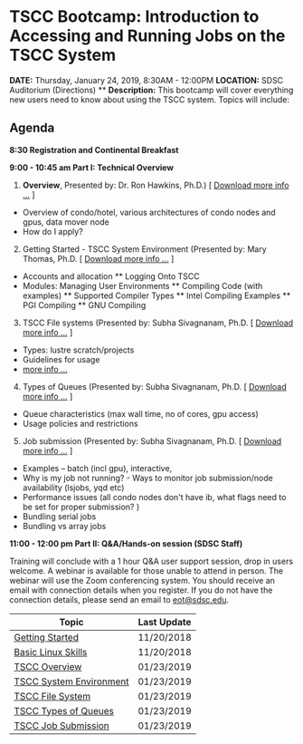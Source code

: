 # TSCC Bootcamp: Introduction to Accessing and Running Jobs on the TSCC System
**DATE:**        Thursday, January 24, 2019, 8:30AM - 12:00PM
**LOCATION:**    SDSC Auditorium (Directions)
**
**Description:** This bootcamp will cover everything new users need to know about using the TSCC system. Topics will include:

## Agenda
**8:30  Registration and Continental Breakfast**

**9:00 - 10:45 am   Part I: Technical Overview**

1. __Overview__,  Presented by: Dr. Ron Hawkins, Ph.D.) [ [ Download more info ...](tscc_overview) ]
* Overview of condo/hotel, various architectures of condo nodes and gpus, data mover node
* How do I apply?
2. Getting Started - TSCC System Environment (Presented by: Mary Thomas, Ph.D.  [ [ Download more info ...](tscc_getting_started) ]
* Accounts and allocation 
** Logging Onto TSCC
* Modules: Managing User Environments
** Compiling Code (with examples)
** Supported Compiler Types
** Intel Compiling Examples
** PGI Compiling
** GNU Compiling
3. TSCC File systems (Presented by: Subha Sivagnanam, Ph.D. [ [ Download more info ...](tscc_file_systems) ]
* Types: lustre scratch/projects
* Guidelines for usage 
* [more info ...](tscc_file_systems)
4. Types of Queues  (Presented by: Subha Sivagnanam, Ph.D. [ [ Download more info ...](tscc_queue_types) ]
* Queue characteristics (max wall time, no of cores, gpu access)
* Usage policies and restrictions
5. Job submission (Presented by: Subha Sivagnanam, Ph.D. [ [ Download more info ...](tscc_job_submission) ]
* Examples – batch (incl gpu), interactive,
* Why is my job not running? - Ways to monitor job submission/node availability (lsjobs, yqd etc)
* Performance issues (all condo nodes don't have ib, what flags need to be set for proper submission? )
* Bundling serial jobs
* Bundling vs array jobs

**11:00 - 12:00 pm     Part II: Q&A/Hands-on session (SDSC Staff)**


Training will conclude with a 1 hour Q&A user support session, drop in users welcome. A webinar is available for those unable to attend in person. The webinar will use the Zoom conferencing system. You should receive an email with connection details when you register. If you do not have the connection details, please send an email to eot@sdsc.edu.

| Topic|Last Update|
|---|---|
| [Getting Started](getting_started) | 11/20/2018 |
| [Basic Linux Skills](basic_linux_skills) | 11/20/2018 |
| [TSCC Overview](tscc_overview) | 01/23/2019 |
| [TSCC System Environment](tscc_environment) | 01/23/2019 |
| [TSCC File System](tscc_file_system) | 01/23/2019 |
| [TSCC Types of Queues](tscc_queue_types) | 01/23/2019 |
| [TSCC Job Submission](tscc_job_submission) | 01/23/2019 |
